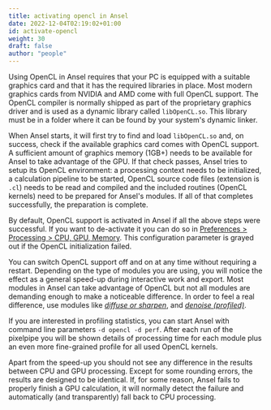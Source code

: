 ```yaml
---
title: activating opencl in Ansel
date: 2022-12-04T02:19:02+01:00
id: activate-opencl
weight: 30
draft: false
author: "people"
---
```


Using OpenCL in Ansel requires that your PC is equipped with a suitable graphics card and that it has the required libraries in place. Most modern graphics cards from NVIDIA and AMD come with full OpenCL support. The OpenCL compiler is normally shipped as part of the proprietary graphics driver and is used as a dynamic library called `libOpenCL.so`. This library must be in a folder where it can be found by your system's dynamic linker.

When Ansel starts, it will first try to find and load `libOpenCL.so` and, on success, check if the available graphics card comes with OpenCL support. A sufficient amount of graphics memory (1GB+) needs to be available for Ansel to take advantage of the GPU. If that check passes, Ansel tries to setup its OpenCL environment: a processing context needs to be initialized, a calculation pipeline to be started, OpenCL source code files (extension is `.cl`) needs to be read and compiled and the included routines (OpenCL kernels) need to be prepared for Ansel's modules. If all of that completes successfully, the preparation is complete.

By default, OpenCL support is activated in Ansel if all the above steps were successful. If you want to de-activate it you can do so in [Preferences > Processing > CPU, GPU, Memory](../../preferences-settings/processing#cpu-gpu-memory). This configuration parameter is grayed out if the OpenCL initialization failed.

You can switch OpenCL support off and on at any time without requiring a restart. Depending on the type of modules you are using, you will notice the effect as a general speed-up during interactive work and export. Most modules in Ansel can take advantage of OpenCL but not all modules are demanding enough to make a noticeable difference. In order to feel a real difference, use modules like [_diffuse or sharpen_](../../modules/processing-modules/diffuse.md), and [_denoise (profiled)_](../../modules/processing-modules/denoise-profiled.md).

If you are interested in profiling statistics, you can start Ansel with command line parameters `-d opencl -d perf`. After each run of the pixelpipe you will be shown details of processing time for each module plus an even more fine-grained profile for all used OpenCL kernels.

Apart from the speed-up you should not see any difference in the results between CPU and GPU processing. Except for some rounding errors, the results are designed to be identical. If, for some reason, Ansel fails to properly finish a GPU calculation, it will normally detect the failure and automatically (and transparently) fall back to CPU processing.
